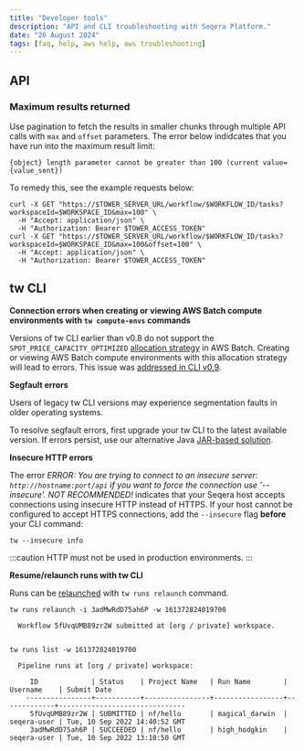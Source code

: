 ```yaml
---
title: "Developer tools"
description: "API and CLI troubleshooting with Seqera Platform."
date: "26 August 2024"
tags: [faq, help, aws help, aws troubleshooting]
---
```


## API

### Maximum results returned

Use pagination to fetch the results in smaller chunks through multiple API calls with `max` and `offset` parameters. The error below indidcates that you have run into the maximum result limit:

`{object} length parameter cannot be greater than 100 (current value={value_sent})`

To remedy this, see the example requests below:

```
curl -X GET "https://$TOWER_SERVER_URL/workflow/$WORKFLOW_ID/tasks? workspaceId=$WORKSPACE_ID&max=100" \
  -H "Accept: application/json" \
  -H "Authorization: Bearer $TOWER_ACCESS_TOKEN"
curl -X GET "https://$TOWER_SERVER_URL/workflow/$WORKFLOW_ID/tasks? workspaceId=$WORKSPACE_ID&max=100&offset=100" \
  -H "Accept: application/json" \
  -H "Authorization: Bearer $TOWER_ACCESS_TOKEN"
```

## tw CLI

**Connection errors when creating or viewing AWS Batch compute environments with `tw compute-envs` commands**

Versions of tw CLI earlier than v0.8 do not support the `SPOT_PRICE_CAPACITY_OPTIMIZED` [allocation strategy](../compute-envs/aws-batch#advanced-options) in AWS Batch. Creating or viewing AWS Batch compute environments with this allocation strategy will lead to errors. This issue was [addressed in CLI v0.9](https://github.com/seqeralabs/tower-cli/issues/332).

**Segfault errors**

Users of legacy tw CLI versions may experience segmentation faults in older operating systems.

To resolve segfault errors, first upgrade your tw CLI to the latest available version. If errors persist, use our alternative Java [JAR-based solution](https://github.com/seqeralabs/tower-cli/releases/download/v0.8.0/tw.jar).

**Insecure HTTP errors**

The error _ERROR: You are trying to connect to an insecure server: `http://hostname:port/api` if you want to force the connection use '--insecure'. NOT RECOMMENDED!_ indicates that your Seqera host accepts connections using insecure HTTP instead of HTTPS. If your host cannot be configured to accept HTTPS connections, add the `--insecure` flag **before** your CLI command:

```
tw --insecure info
```

:::caution
HTTP must not be used in production environments.
:::

**Resume/relaunch runs with tw CLI**

Runs can be [relaunched](../launch/cache-resume#relaunch-a-workflow-run) with `tw runs relaunch` command.

```
tw runs relaunch -i 3adMwRdD75ah6P -w 161372824019700

  Workflow 5fUvqUMB89zr2W submitted at [org / private] workspace.


tw runs list -w 161372824019700

  Pipeline runs at [org / private] workspace:

     ID             | Status    | Project Name   | Run Name        | Username    | Submit Date
    ----------------+-----------+----------------+-----------------+-------------+-------------------------------
     5fUvqUMB89zr2W | SUBMITTED | nf/hello       | magical_darwin  | seqera-user | Tue, 10 Sep 2022 14:40:52 GMT
     3adMwRdD75ah6P | SUCCEEDED | nf/hello       | high_hodgkin    | seqera-user | Tue, 10 Sep 2022 13:10:50 GMT

```
